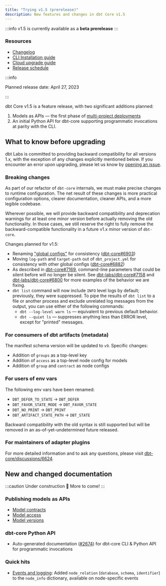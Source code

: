 ```yaml
---
title: "Trying v1.5 (prerelease)"
description: New features and changes in dbt Core v1.5
---
```


:::info
v1.5 is currently available as a **beta prerelease**
:::

### Resources

- [Changelog](https://github.com/dbt-labs/dbt-core/blob/main/CHANGELOG.md)
- [CLI Installation guide](/docs/core/installation)
- [Cloud upgrade guide](/docs/dbt-versions/upgrade-core-in-cloud)
- [Release schedule](https://github.com/dbt-labs/dbt-core/issues/6715)

:::info

Planned release date: April 27, 2023

:::

dbt Core v1.5 is a feature release, with two significant additions planned:
1. Models as APIs &mdash; the first phase of [multi-project deployments](https://github.com/dbt-labs/dbt-core/discussions/6725)
2. An initial Python API for dbt-core supporting programmatic invocations at parity with the CLI.

## What to know before upgrading

dbt Labs is committed to providing backward compatibility for all versions 1.x, with the exception of any changes explicitly mentioned below. If you encounter an error upon upgrading, please let us know by [opening an issue](https://github.com/dbt-labs/dbt-core/issues/new).

### Breaking changes

As part of our refactor of `dbt-core` internals, we must make precise changes to runtime configuration. The net result of these changes is more practical configuration options, clearer documentation, cleaner APIs, and a more legible codebase.

Wherever possible, we will provide backward compatibility and deprecation warnings for at least one minor version before actually removing the old functionality. In those cases, we still reserve the right to fully remove the backward-compatible functionality in a future v1.x minor version of `dbt-core`.

Changes planned for v1.5:
- Renaming ["global configs"](global-configs) for consistency ([dbt-core#6903](https://github.com/dbt-labs/dbt-core/issues/6903))
- Moving `log-path` and `target-path` out of `dbt_project.yml` for consistency with other global configs ([dbt-core#6882](https://github.com/dbt-labs/dbt-core/issues/6882))
- As described in [dbt-core#7169](https://github.com/dbt-labs/dbt-core/pull/7169), command-line parameters that could be silent before will no longer be silent. See [dbt-labs/dbt-core#7158](https://github.com/dbt-labs/dbt-core/issues/7158) and [dbt-labs/dbt-core#6800](https://github.com/dbt-labs/dbt-core/issues/6800) for more examples of the behavior we are fixing.
- `dbt list` command will now include `INFO` level logs by default; previously, they were suppressed. To pipe the results of `dbt list` to a file or another process and exclude unrelated log messages from the output, you can use either of the following commands:
    - `dbt --log-level warn ls` &mdash; equivalent to previous default behavior.
    - `dbt --quiet ls` &mdash; suppresses anything less than ERROR level, except for "printed" messages.

### For consumers of dbt artifacts (metadata)

The manifest schema version will be updated to `v9`. Specific changes:
- Addition of `groups` as a top-level key
- Addition of `access` as a top-level node config for models
- Addition of `group` and `contract` as node configs

### For users of env vars

The following env vars have been renamed:

- `DBT_DEFER_TO_STATE` → `DBT_DEFER`
- `DBT_FAVOR_STATE_MODE` → `DBT_FAVOR_STATE`
- `DBT_NO_PRINT` → `DBT_PRINT`
- `DBT_ARTIFACT_STATE_PATH` → `DBT_STATE`

Backward compatibility with the old syntax is still supported but will be removed in an as-of-yet-undetermined future released. 

### For maintainers of adapter plugins

For more detailed information and to ask any questions, please visit [dbt-core/discussions/6624](https://github.com/dbt-labs/dbt-core/discussions/7213).

## New and changed documentation

:::caution Under construction 🚧
More to come!
:::

### Publishing models as APIs
- [Model contracts](model-contracts)
- [Model access](model-access)
- [Model versions](model-versions)

### dbt-core Python API
- Auto-generated documentation ([#2674](https://github.com/dbt-labs/docs.getdbt.com/issues/2674)) for dbt-core CLI & Python API for programmatic invocations

### Quick hits
- [Events and logging](events-logging): Added `node_relation` (`database`, `schema`, `identifier`) to the `node_info` dictionary, available on node-specific events
